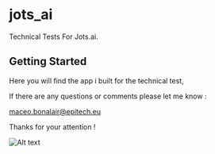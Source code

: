 # jots_ai

Technical Tests For Jots.ai.

## Getting Started

Here you will find the app i built for the technical test,

If there are any questions or comments please let me know :

maceo.bonalair@epitech.eu

Thanks for your attention !

![Alt text](/assets/Login.png?raw=true "Optional Title")
